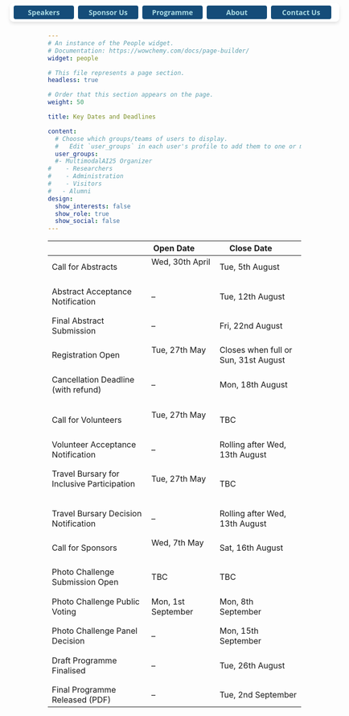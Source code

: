 ```yaml
---
# An instance of the People widget.
# Documentation: https://wowchemy.com/docs/page-builder/
widget: people

# This file represents a page section.
headless: true

# Order that this section appears on the page.
weight: 50

title: Key Dates and Deadlines

content:
  # Choose which groups/teams of users to display.
  #   Edit `user_groups` in each user's profile to add them to one or more of these groups.
  user_groups:
  #- MultimodalAI25 Organizer
#    - Researchers
#    - Administration
#    - Visitors
#   - Alumni
design:
  show_interests: false
  show_role: true
  show_social: false
---
```

<style>
  .sticky-buttons {
    position: fixed;
    top: 6px !important;
    left: 50%;
    transform: translateX(-50%);
    background: rgba(255, 255, 255, 0.9);
    padding: 5px 8px;
    border-radius: 8px;
    box-shadow: 0px 4px 6px rgba(0, 0, 0, 0.1);
    z-index: 9999;

    display: flex;            /* Enable flex layout */
    flex-direction: row;      /* Keep items in a row */
    flex-wrap: nowrap;        /* Prevent wrapping */
    overflow-x: auto;         /* Allow scrolling on very small screens */
    max-width: 100vw;         /* Avoid overflowing viewport width */
  }

  .sticky-buttons button {
    font-family: 'Open Sans', Arial, sans-serif;
    font-size: 14px;
    font-weight: bold;
    padding: 4px 12px;
    border: none;
    border-radius: 4px;
    background-color: #154c79;
    color: #abdbe3;
    cursor: pointer;
    margin-right: 8px;
    flex: 0 0 auto;           /* Prevent flex shrink/grow */
    min-width: 120px;
    white-space: nowrap;     /* Prevent button text from wrapping */
  }
</style>

<div class="sticky-buttons">
  <a href="#speaker" style="text-decoration: none;">
    <button>Speakers</button>
  </a>
  <a href="/call-for-sponsorship/" style="text-decoration: none;">
    <button>Sponsor Us</button>
  </a>
  <a href="#programme" style="text-decoration: none;">
    <button>Programme</button>
  </a>
  <a href="#about" style="text-decoration: none;">
    <button>About</button>
  </a>
  <a href="#contact" style="text-decoration: none;">
    <button>Contact Us</button>
  </a>

</div>
<center>

|                                                                                 | Open Date&nbsp;&nbsp;&nbsp;&nbsp;&nbsp;&nbsp;&nbsp;     | Close Date&nbsp;&nbsp;&nbsp;&nbsp;&nbsp;&nbsp;&nbsp; |
|---------------------------------------------------------------------------------|---------------------------------------------------------|----------------------------------------|
| Call for Abstracts   &nbsp;&nbsp;&nbsp;&nbsp;&nbsp;&nbsp;                       | Wed, 30th April &nbsp;&nbsp;&nbsp;&nbsp;&nbsp;&nbsp;    | Tue, 5th August                        |
| <div style="line-height: 0.4;">&#8203;</div> | <div style="line-height: 0.4;">&#8203;</div>            | <div style="line-height: 0.4;">&#8203;</div> |
| Abstract Acceptance Notification   &nbsp;&nbsp;&nbsp;&nbsp;&nbsp;&nbsp;         | –                                                       | Tue, 12th August                       |
| <div style="line-height: 0.4;">&#8203;</div> | <div style="line-height: 0.4;">&#8203;</div>            | <div style="line-height: 0.4;">&#8203;</div> |
| Final Abstract Submission     &nbsp;&nbsp;&nbsp;&nbsp;&nbsp;&nbsp;              | –                                                       | Fri, 22nd August                       |
| <div style="line-height: 0.4;">&#8203;</div> | <div style="line-height: 0.4;">&#8203;</div>            | <div style="line-height: 0.4;">&#8203;</div> |
| Registration Open &nbsp;&nbsp;&nbsp;&nbsp;&nbsp;&nbsp;                          | Tue, 27th May &nbsp;&nbsp;&nbsp;&nbsp;&nbsp;&nbsp;      | Closes when full or Sun, 31st August   |
| <div style="line-height: 0.4;">&#8203;</div> | <div style="line-height: 0.4;">&#8203;</div>            | <div style="line-height: 0.4;">&#8203;</div> |
| Cancellation Deadline (with refund)  &nbsp;&nbsp;&nbsp;&nbsp;&nbsp;&nbsp;       | –                                                       | Mon, 18th August                       |
| <div style="line-height: 0.4;">&#8203;</div> | <div style="line-height: 0.4;">&#8203;</div>            | <div style="line-height: 0.4;">&#8203;</div> |
| <div style="line-height: 0.4;">&#8203;</div> | <div style="line-height: 0.4;">&#8203;</div>            | <div style="line-height: 0.4;">&#8203;</div> |
| Call for Volunteers   &nbsp;&nbsp;&nbsp;&nbsp;&nbsp;&nbsp;                      | Tue, 27th May &nbsp;&nbsp;&nbsp;&nbsp;&nbsp;&nbsp;      | TBC                        |
| <div style="line-height: 0.4;">&#8203;</div> | <div style="line-height: 0.4;">&#8203;</div>            | <div style="line-height: 0.4;">&#8203;</div> |
| Volunteer Acceptance Notification &nbsp;&nbsp;&nbsp;&nbsp;&nbsp;&nbsp;          | –                                                       | Rolling after Wed, 13th August                       |
| <div style="line-height: 0.4;">&#8203;</div> | <div style="line-height: 0.4;">&#8203;</div>            | <div style="line-height: 0.4;">&#8203;</div> |
| Travel Bursary for Inclusive Participation &nbsp;&nbsp;&nbsp;&nbsp;&nbsp;&nbsp; | Tue, 27th May &nbsp;&nbsp;&nbsp;&nbsp;&nbsp;&nbsp;      | TBC                        |
| <div style="line-height: 0.4;">&#8203;</div> | <div style="line-height: 0.4;">&#8203;</div>            | <div style="line-height: 0.4;">&#8203;</div> |
| Travel Bursary Decision Notification &nbsp;&nbsp;&nbsp;&nbsp;&nbsp;&nbsp;       | –                                                       | Rolling after Wed, 13th August                       |
| <div style="line-height: 0.4;">&#8203;</div> | <div style="line-height: 0.4;">&#8203;</div>            | <div style="line-height: 0.4;">&#8203;</div> |
| Call for Sponsors &nbsp;&nbsp;&nbsp;&nbsp;&nbsp;&nbsp;                          | Wed, 7th May &nbsp;&nbsp;&nbsp;&nbsp;&nbsp;&nbsp;       | Sat, 16th August                       |
| <div style="line-height: 0.4;">&#8203;</div> | <div style="line-height: 0.4;">&#8203;</div>            | <div style="line-height: 0.4;">&#8203;</div> |
| Photo Challenge Submission Open &nbsp;&nbsp;&nbsp;&nbsp;&nbsp;&nbsp;            | TBC &nbsp;&nbsp;&nbsp;&nbsp;&nbsp;&nbsp;                  | TBC                       |
| <div style="line-height: 0.4;">&#8203;</div> | <div style="line-height: 0.4;">&#8203;</div>            | <div style="line-height: 0.4;">&#8203;</div> |
| Photo Challenge Public Voting &nbsp;&nbsp;&nbsp;&nbsp;&nbsp;&nbsp;              | Mon, 1st September &nbsp;&nbsp;&nbsp;&nbsp;&nbsp;&nbsp; | Mon, 8th September                     |
| <div style="line-height: 0.4;">&#8203;</div> | <div style="line-height: 0.4;">&#8203;</div>            | <div style="line-height: 0.4;">&#8203;</div> |
| Photo Challenge Panel Decision &nbsp;&nbsp;&nbsp;&nbsp;&nbsp;&nbsp;              | –                                                       | Mon, 15th September                    |
| <div style="line-height: 0.4;">&#8203;</div> | <div style="line-height: 0.4;">&#8203;</div>            | <div style="line-height: 0.4;">&#8203;</div> |
| Draft Programme Finalised  &nbsp;&nbsp;&nbsp;&nbsp;&nbsp;&nbsp;                 | –                                                       | Tue, 26th August                       |
| <div style="line-height: 0.4;">&#8203;</div> | <div style="line-height: 0.4;">&#8203;</div>            | <div style="line-height: 0.4;">&#8203;</div> |
| Final Programme Released (PDF) &nbsp;&nbsp;&nbsp;&nbsp;&nbsp;&nbsp;                                                 | –                                                       | Tue, 2nd September                     |


</center>

